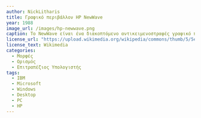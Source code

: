 ```yaml
---
author: NickLitharis
title: Γραφικό περιβάλλον HP NewWave
year: 1988
image_url: /images/hp-newwave.png
caption: Το NewWave είναι ένα διακοπτόμενο αντικειμενοστραφές γραφικό περιβάλλον γραφείου και εργαλείο παραγωγικότητας γραφείου για υπολογιστές με τις πρώτες εκδόσεις των Microsoft Windows. Αναπτύχθηκε από την Hewlett-Packard και παρουσιάστηκε εμπορικά το 1988. Χρησιμοποιήθηκε στα HP Vectras και σε άλλους συμβατούς με την IBM υπολογιστές που έτρεχαν Windows
license_url: "https://upload.wikimedia.org/wikipedia/commons/thumb/5/5e/HP_NewWave_beta_screenshot.png/640px-HP_NewWave_beta_screenshot.png" 
license_text: Wikimedia 
categories:
  - Μορφές 
  - Ορισμός
  - Επιτραπέζιος Υπολογιστής 
tags:
  - IBM 
  - Microsoft
  - Windows
  - Desktop 
  - PC 
  - HP
---
```

